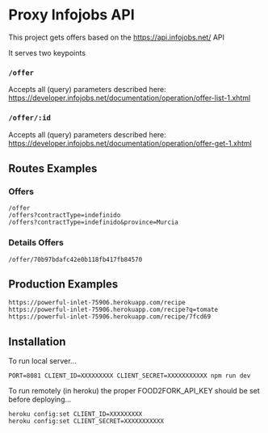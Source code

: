 # Proxy Infojobs API

This project gets offers based on the https://api.infojobs.net/ API

It serves two keypoints 

### `/offer` 

Accepts all (query) parameters described here: https://developer.infojobs.net/documentation/operation/offer-list-1.xhtml

### `/offer/:id` 

Accepts all (query) parameters described here: https://developer.infojobs.net/documentation/operation/offer-get-1.xhtml

## Routes Examples

### Offers

    /offer
    /offers?contractType=indefinido
    /offers?contractType=indefinido&province=Murcia

### Details Offers

    /offer/70b97bdafc42e0b118fb417fb84570

## Production Examples

    https://powerful-inlet-75906.herokuapp.com/recipe
    https://powerful-inlet-75906.herokuapp.com/recipe?q=tomate
    https://powerful-inlet-75906.herokuapp.com/recipe/7fcd69

## Installation

To run local server...

    PORT=8081 CLIENT_ID=XXXXXXXXX CLIENT_SECRET=XXXXXXXXXXX npm run dev

To run remotely (in heroku) the proper FOOD2FORK_API_KEY should be set before deploying...

    heroku config:set CLIENT_ID=XXXXXXXXX
    heroku config:set CLIENT_SECRET=XXXXXXXXXXX
